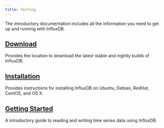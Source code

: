 ```yaml
---
title: Testing
---
```


The introductory documentation includes all the information you need to get up and running with InfluxDB.

## [Download](https://influxdata.com/downloads/#influxdb)

Provides the location to download the latest stable and nightly builds of InfluxDB.

## [Installation](/influxdb/v0.13/introduction/installation/)

Provides instructions for installing InfluxDB on Ubuntu, Debian, RedHat, CentOS, and OS X.

## [Getting Started](/influxdb/v0.13/introduction/getting_started/)

A introductory guide to reading and writing time series data using InfluxDB.
